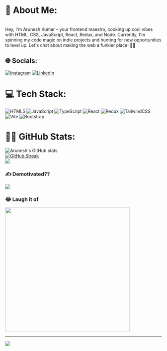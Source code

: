 # 💫 About Me:
<br>Hey, I'm Arunesh Kumar – your frontend maestro, cooking up cool vibes with HTML, CSS, JavaScript, React, Redux, and Node. Currently, I'm spinning my code magic on indie projects and hunting for new opportunities to level up. Let's chat about making the web a funkier place! 🚀✨


## 🌐 Socials:
[![Instagram](https://img.shields.io/badge/Instagram-%23E4405F.svg?logo=Instagram&logoColor=white)](https://instagram.com/https://www.instagram.com/__nirbhay.singh/) [![LinkedIn](https://img.shields.io/badge/LinkedIn-%230077B5.svg?logo=linkedin&logoColor=white)](https://linkedin.com/in/https://www.linkedin.com/in/arunesh-kumar-379b26278/) 

# 💻 Tech Stack:
![HTML5](https://img.shields.io/badge/html5-%23E34F26.svg?style=for-the-badge&logo=html5&logoColor=white) ![JavaScript](https://img.shields.io/badge/javascript-%23323330.svg?style=for-the-badge&logo=javascript&logoColor=%23F7DF1E) ![TypeScript](https://img.shields.io/badge/typescript-%23007ACC.svg?style=for-the-badge&logo=typescript&logoColor=white) ![React](https://img.shields.io/badge/react-%2320232a.svg?style=for-the-badge&logo=react&logoColor=%2361DAFB) ![Redux](https://img.shields.io/badge/redux-%23593d88.svg?style=for-the-badge&logo=redux&logoColor=white) ![TailwindCSS](https://img.shields.io/badge/tailwindcss-%2338B2AC.svg?style=for-the-badge&logo=tailwind-css&logoColor=white) ![Vite](https://img.shields.io/badge/vite-%23646CFF.svg?style=for-the-badge&logo=vite&logoColor=white)  ![Bootstrap](https://img.shields.io/badge/bootstrap-%238511FA.svg?style=for-the-badge&logo=bootstrap&logoColor=white) 
# 🧑‍💻 GitHub Stats:
![Arunesh's GitHub stats](https://github-readme-stats.vercel.app/api?username=Arunesh310&show_icons=true&theme=transparent)<br/>
[![GitHub Streak](https://github-readme-streak-stats.herokuapp.com?user=Arunesh310)](https://git.io/streak-stats)<br/>
![](https://github-readme-stats.vercel.app/api/top-langs/?username=Arunesh310&theme=dark&hide_border=false&include_all_commits=true&count_private=false&layout=compact)

### ✍️ Demotivated??
![](https://quotes-github-readme.vercel.app/api?type=horizontal&theme=radical)

### 😂 Laugh it of
<img src='https://randommeme-five.vercel.app/' style="height: 400px;"/>

---
[![](https://visitcount.itsvg.in/api?id=Arunesh310&label=Profile%20Views&color=12&icon=7&pretty=false)](https://visitcount.itsvg.in)

